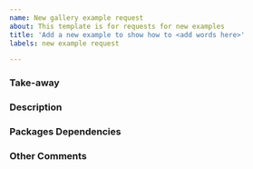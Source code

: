 ```yaml
---
name: New gallery example request
about: This template is for requests for new examples
title: 'Add a new example to show how to <add words here>'
labels: new example request

---
```


<!-- This comments are hidden when you submit the issue so you do not need to remove them! -->

<!-- Please have a search on our GitHub repository to see if a similar issue has already been posted.
If a similar issue is closed, have a quick look to see if you are satisfied by the resolution.
If not please go ahead and open an issue! -->

### Take-away
<!-- Provide a one sentence description of the takeaway you want a user to have after reading the
the gallery. -->

### Description
<!-- Provide a general description of the example you would like. -->


### Packages Dependencies
<!-- List the packages that are needed to run this example. -->


### Other Comments
<!-- This part is optional. -->
